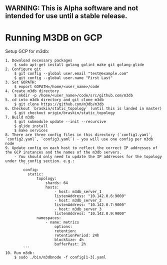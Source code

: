 ## WARNING: This is Alpha software and not intended for use until a stable release.

# Running M3DB on GCP

Setup GCP for m3db:

    1. Download necessary packages
        $ sudo apt-get install golang golint make git golang-glide
    2. Configure git
        $ git config --global user.email "test@example.com"
        $ git config --global user.name "First Last"
    3. Set GOPATH:
        $ export GOPATH=/home/<user_name>/code
    4. Create m3db directory
        $ mkdir -p /home/<user_name>/code/src/github.com/m3db
    5. cd into m3db directory and git clone m3db
        $ git clone https://github.com/m3db/m3db
    6. Checkout `braskin/static_topology` (until this is landed in master)
        $ git checkout origin/braskin/static_topology
    7. Build m3db
        $ git submodule update --init --recursive
        $ glide install
        $ make services
    8. There are three config files in this directory (`config1.yaml`, `config2.yaml`, `config3.yaml`) - you will use one config per m3db node
    9. Update config on each host to reflect the correct IP addresses of the GCP instances and the names of the m3db servers.
        - You should only need to update the IP addresses for the topology under the config section. e.g.:
            ```
            config:
              static:
                  topology:
                      shards: 64
                      hosts:
                          - host: m3db_server_1
                          listenAddress: "10.142.0.6:9000"
                          - host: m3db_server_2
                          listenAddress: "10.142.0.7:9000"
                          - host: m3db_server_3
                          listenAddress: "10.142.0.9:9000"
                  namespaces:
                      - name: metrics
                          options:
                          retention:
                          retentionPeriod: 24h
                          blockSize: 4h
                          bufferPast: 2h
            ```
    10. Run m3db:
        $ sudo ./bin/m3dbnode -f config[1-3].yaml
